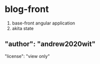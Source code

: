 # blog-front

1. base-front angular application
2. akita state

## "author": "andrew2020wit"

"license": "view only"
